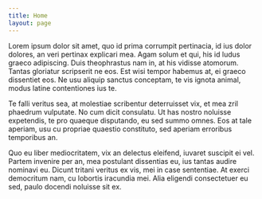 ```yaml
---
title: Home
layout: page
---
```


Lorem ipsum dolor sit amet, quo id prima corrumpit pertinacia, id ius dolor dolores, an veri pertinax explicari mea. Agam solum et qui, his id ludus graeco adipiscing. Duis theophrastus nam in, at his vidisse atomorum. Tantas gloriatur scripserit ne eos. Est wisi tempor habemus at, ei graeco dissentiet eos. Ne usu aliquip sanctus conceptam, te vis ignota animal, modus latine contentiones ius te.

Te falli veritus sea, at molestiae scribentur deterruisset vix, et mea zril phaedrum vulputate. No cum dicit consulatu. Ut has nostro noluisse expetendis, te pro quaeque disputando, eu sed summo omnes. Eos at tale aperiam, usu cu propriae quaestio constituto, sed aperiam erroribus temporibus an.

Quo eu liber mediocritatem, vix an delectus eleifend, iuvaret suscipit ei vel. Partem invenire per an, mea postulant dissentias eu, ius tantas audire nominavi eu. Dicunt tritani veritus ex vis, mei in case sententiae. At exerci democritum nam, cu lobortis iracundia mei. Alia eligendi consectetuer eu sed, paulo docendi noluisse sit ex.

